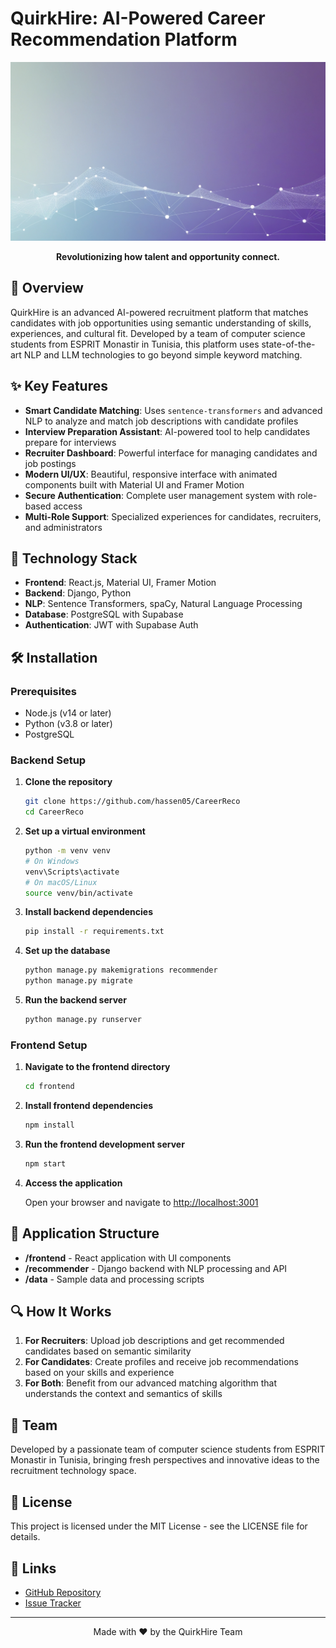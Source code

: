# QuirkHire: AI-Powered Career Recommendation Platform

<div align="center">
  
  ![QuirkHire Banner](frontend/public/AboutUs.jpg)
  
  **Revolutionizing how talent and opportunity connect.**

</div>

## 🚀 Overview

QuirkHire is an advanced AI-powered recruitment platform that matches candidates with job opportunities using semantic understanding of skills, experiences, and cultural fit. Developed by a team of computer science students from ESPRIT Monastir in Tunisia, this platform uses state-of-the-art NLP and LLM technologies to go beyond simple keyword matching.

## ✨ Key Features

- **Smart Candidate Matching**: Uses `sentence-transformers` and advanced NLP to analyze and match job descriptions with candidate profiles
- **Interview Preparation Assistant**: AI-powered tool to help candidates prepare for interviews
- **Recruiter Dashboard**: Powerful interface for managing candidates and job postings
- **Modern UI/UX**: Beautiful, responsive interface with animated components built with Material UI and Framer Motion
- **Secure Authentication**: Complete user management system with role-based access
- **Multi-Role Support**: Specialized experiences for candidates, recruiters, and administrators

## 🧠 Technology Stack

- **Frontend**: React.js, Material UI, Framer Motion
- **Backend**: Django, Python
- **NLP**: Sentence Transformers, spaCy, Natural Language Processing
- **Database**: PostgreSQL with Supabase
- **Authentication**: JWT with Supabase Auth

## 🛠️ Installation

### Prerequisites
- Node.js (v14 or later)
- Python (v3.8 or later)
- PostgreSQL

### Backend Setup

1. **Clone the repository**
   ```bash
   git clone https://github.com/hassen05/CareerReco
   cd CareerReco
   ```

2. **Set up a virtual environment**
   ```bash
   python -m venv venv
   # On Windows
   venv\Scripts\activate
   # On macOS/Linux
   source venv/bin/activate
   ```

3. **Install backend dependencies**
   ```bash
   pip install -r requirements.txt
   ```

4. **Set up the database**
   ```bash
   python manage.py makemigrations recommender
   python manage.py migrate
   ```

5. **Run the backend server**
   ```bash
   python manage.py runserver
   ```

### Frontend Setup

1. **Navigate to the frontend directory**
   ```bash
   cd frontend
   ```

2. **Install frontend dependencies**
   ```bash
   npm install
   ```

3. **Run the frontend development server**
   ```bash
   npm start
   ```

4. **Access the application**
   
   Open your browser and navigate to [http://localhost:3001](http://localhost:3001)

## 📱 Application Structure

- **/frontend** - React application with UI components
- **/recommender** - Django backend with NLP processing and API
- **/data** - Sample data and processing scripts

## 🔍 How It Works

1. **For Recruiters**: Upload job descriptions and get recommended candidates based on semantic similarity
2. **For Candidates**: Create profiles and receive job recommendations based on your skills and experience
3. **For Both**: Benefit from our advanced matching algorithm that understands the context and semantics of skills

## 👥 Team

Developed by a passionate team of computer science students from ESPRIT Monastir in Tunisia, bringing fresh perspectives and innovative ideas to the recruitment technology space.

## 📄 License

This project is licensed under the MIT License - see the LICENSE file for details.

## 🔗 Links

- [GitHub Repository](https://github.com/hassen05/CareerReco)
- [Issue Tracker](https://github.com/hassen05/CareerReco/issues)

---

<div align="center">
  <p>Made with ❤️ by the QuirkHire Team</p>
</div>